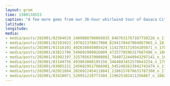 ```yaml
---
layout: gram
time: 1580134553
caption: "A few more gems from our 36-hour whirlwind tour of Oaxaca City."
latitude: 
longitude: 
media:
- media/posts/202001/82504619_2409088706069935_8467631767107750226_n_17863578415633447.jpg
- media/posts/202001/82183922_197022378017000_8294170447804887965_n_18103753627129050.jpg
- media/posts/202001/81516103_492634845005424_1142783171934105871_n_17894591212440735.jpg
- media/posts/202001/83822796_549092909026009_4725778596317687496_n_18085773943150927.jpg
- media/posts/202001/81992197_3257856370908081_7840722449943297141_n_18089733328185537.jpg
- media/posts/202001/83149756_493863068195156_3464683452578643254_n_17903087236418845.jpg
- media/posts/202001/83085231_2456829517966901_5452402623941743474_n_17898045661437296.jpg
- media/posts/202001/82921894_2026922454118041_2186157876631787360_n_17854215907783919.jpg
- media/posts/202001/83428071_520951218773304_119625382411356867_n_18023599573247871.jpg
---
```

